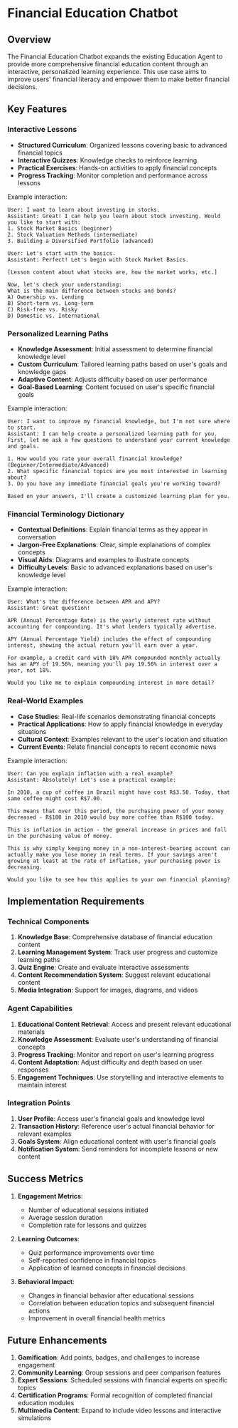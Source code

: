# Financial Education Chatbot

## Overview

The Financial Education Chatbot expands the existing Education Agent to provide more comprehensive financial education content through an interactive, personalized learning experience. This use case aims to improve users' financial literacy and empower them to make better financial decisions.

## Key Features

### Interactive Lessons

- **Structured Curriculum**: Organized lessons covering basic to advanced financial topics
- **Interactive Quizzes**: Knowledge checks to reinforce learning
- **Practical Exercises**: Hands-on activities to apply financial concepts
- **Progress Tracking**: Monitor completion and performance across lessons

Example interaction:
```
User: I want to learn about investing in stocks.
Assistant: Great! I can help you learn about stock investing. Would you like to start with:
1. Stock Market Basics (beginner)
2. Stock Valuation Methods (intermediate)
3. Building a Diversified Portfolio (advanced)

User: Let's start with the basics.
Assistant: Perfect! Let's begin with Stock Market Basics.

[Lesson content about what stocks are, how the market works, etc.]

Now, let's check your understanding:
What is the main difference between stocks and bonds?
A) Ownership vs. Lending
B) Short-term vs. Long-term
C) Risk-free vs. Risky
D) Domestic vs. International
```

### Personalized Learning Paths

- **Knowledge Assessment**: Initial assessment to determine financial knowledge level
- **Custom Curriculum**: Tailored learning paths based on user's goals and knowledge gaps
- **Adaptive Content**: Adjusts difficulty based on user performance
- **Goal-Based Learning**: Content focused on user's specific financial goals

Example interaction:
```
User: I want to improve my financial knowledge, but I'm not sure where to start.
Assistant: I can help create a personalized learning path for you. First, let me ask a few questions to understand your current knowledge and goals.

1. How would you rate your overall financial knowledge? (Beginner/Intermediate/Advanced)
2. What specific financial topics are you most interested in learning about?
3. Do you have any immediate financial goals you're working toward?

Based on your answers, I'll create a customized learning plan for you.
```

### Financial Terminology Dictionary

- **Contextual Definitions**: Explain financial terms as they appear in conversation
- **Jargon-Free Explanations**: Clear, simple explanations of complex concepts
- **Visual Aids**: Diagrams and examples to illustrate concepts
- **Difficulty Levels**: Basic to advanced explanations based on user's knowledge level

Example interaction:
```
User: What's the difference between APR and APY?
Assistant: Great question!

APR (Annual Percentage Rate) is the yearly interest rate without accounting for compounding. It's what lenders typically advertise.

APY (Annual Percentage Yield) includes the effect of compounding interest, showing the actual return you'll earn over a year.

For example, a credit card with 18% APR compounded monthly actually has an APY of 19.56%, meaning you'll pay 19.56% in interest over a year, not 18%.

Would you like me to explain compounding interest in more detail?
```

### Real-World Examples

- **Case Studies**: Real-life scenarios demonstrating financial concepts
- **Practical Applications**: How to apply financial knowledge in everyday situations
- **Cultural Context**: Examples relevant to the user's location and situation
- **Current Events**: Relate financial concepts to recent economic news

Example interaction:
```
User: Can you explain inflation with a real example?
Assistant: Absolutely! Let's use a practical example:

In 2010, a cup of coffee in Brazil might have cost R$3.50. Today, that same coffee might cost R$7.00.

This means that over this period, the purchasing power of your money decreased - R$100 in 2010 would buy more coffee than R$100 today.

This is inflation in action - the general increase in prices and fall in the purchasing value of money.

This is why simply keeping money in a non-interest-bearing account can actually make you lose money in real terms. If your savings aren't growing at least at the rate of inflation, your purchasing power is decreasing.

Would you like to see how this applies to your own financial planning?
```

## Implementation Requirements

### Technical Components

1. **Knowledge Base**: Comprehensive database of financial education content
2. **Learning Management System**: Track user progress and customize learning paths
3. **Quiz Engine**: Create and evaluate interactive assessments
4. **Content Recommendation System**: Suggest relevant educational content
5. **Media Integration**: Support for images, diagrams, and videos

### Agent Capabilities

1. **Educational Content Retrieval**: Access and present relevant educational materials
2. **Knowledge Assessment**: Evaluate user's understanding of financial concepts
3. **Progress Tracking**: Monitor and report on user's learning progress
4. **Content Adaptation**: Adjust difficulty and depth based on user responses
5. **Engagement Techniques**: Use storytelling and interactive elements to maintain interest

### Integration Points

1. **User Profile**: Access user's financial goals and knowledge level
2. **Transaction History**: Reference user's actual financial behavior for relevant examples
3. **Goals System**: Align educational content with user's financial goals
4. **Notification System**: Send reminders for incomplete lessons or new content

## Success Metrics

1. **Engagement Metrics**:
   - Number of educational sessions initiated
   - Average session duration
   - Completion rate for lessons and quizzes

2. **Learning Outcomes**:
   - Quiz performance improvements over time
   - Self-reported confidence in financial topics
   - Application of learned concepts in financial decisions

3. **Behavioral Impact**:
   - Changes in financial behavior after educational sessions
   - Correlation between education topics and subsequent financial actions
   - Improvement in overall financial health metrics

## Future Enhancements

1. **Gamification**: Add points, badges, and challenges to increase engagement
2. **Community Learning**: Group sessions and peer comparison features
3. **Expert Sessions**: Scheduled sessions with financial experts on specific topics
4. **Certification Programs**: Formal recognition of completed financial education modules
5. **Multimedia Content**: Expand to include video lessons and interactive simulations
